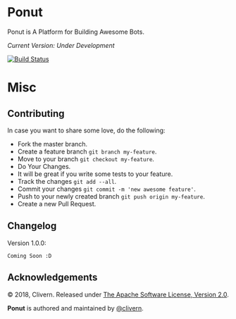 Ponut
=====

Ponut is A Platform for Building Awesome Bots.

*Current Version: Under Development*

[![Build Status](https://travis-ci.org/Clivern/Ponut.svg?branch=master)](https://travis-ci.org/Clivern/Ponut)

Misc
====

Contributing
------------
In case you want to share some love, do the following:

- Fork the master branch.
- Create a feature branch `git branch my-feature`.
- Move to your branch `git checkout my-feature`.
- Do Your Changes.
- It will be great if you write some tests to your feature.
- Track the changes `git add --all`.
- Commit your changes `git commit -m 'new awesome feature'`.
- Push to your newly created branch `git push origin my-feature`.
- Create a new Pull Request.

Changelog
---------

Version 1.0.0:
```
Coming Soon :D
```

Acknowledgements
----------------

© 2018, Clivern. Released under [The Apache Software License, Version 2.0](http://www.apache.org/licenses/LICENSE-2.0.txt).

**Ponut** is authored and maintained by [@clivern](http://github.com/clivern).